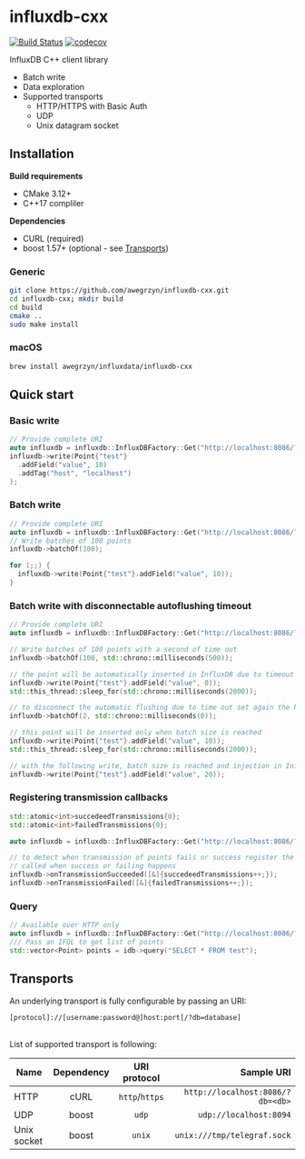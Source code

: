# influxdb-cxx

[![Build Status](https://travis-ci.com/awegrzyn/influxdb-cxx.svg?branch=master)](https://travis-ci.com/awegrzyn/influxdb-cxx)
[![codecov](https://codecov.io/gh/awegrzyn/influxdb-cxx/branch/master/graph/badge.svg)](https://codecov.io/gh/awegrzyn/influxdb-cxx)


InfluxDB C++ client library
 - Batch write
 - Data exploration
 - Supported transports
   - HTTP/HTTPS with Basic Auth
   - UDP
   - Unix datagram socket


## Installation

 __Build requirements__
 - CMake 3.12+
 - C++17 compliler

__Dependencies__
 - CURL (required)
 - boost 1.57+ (optional - see [Transports](#transports))

### Generic
 ```bash
git clone https://github.com/awegrzyn/influxdb-cxx.git
cd influxdb-cxx; mkdir build
cd build
cmake ..
sudo make install
 ```

### macOS
```bash
brew install awegrzyn/influxdata/influxdb-cxx
```

## Quick start

### Basic write

```cpp
// Provide complete URI
auto influxdb = influxdb::InfluxDBFactory::Get("http://localhost:8086/?db=test");
influxdb->write(Point{"test"}
  .addField("value", 10)
  .addTag("host", "localhost")
);
```

### Batch write

```cpp
// Provide complete URI
auto influxdb = influxdb::InfluxDBFactory::Get("http://localhost:8086/?db=test");
// Write batches of 100 points
influxdb->batchOf(100);

for (;;) {
  influxdb->write(Point{"test"}.addField("value", 10));
}
```

### Batch write with disconnectable autoflushing timeout

```cpp
// Provide complete URI
auto influxdb = influxdb::InfluxDBFactory::Get("http://localhost:8086/?db=test");

// Write batches of 100 points with a second of time out
influxdb->batchOf(100, std::chrono::milliseconds(500));

// the point will be automatically inserted in InfluxDB due to timeout
influxdb->write(Point{"test"}.addField("value", 0));
std::this_thread::sleep_for(std::chrono::milliseconds(2000));

// to disconnect the automatic flushing due to time out set again the batch with timeout = 0 ms
influxdb->batchOf(2, std::chrono::milliseconds(0));

// this point will be inserted only when batch size is reached
influxdb->write(Point{"test"}.addField("value", 10));
std::this_thread::sleep_for(std::chrono::milliseconds(2000));

// with the following write, batch size is reached and injection in InfluxDb is performed
influxdb->write(Point{"test"}.addField("value", 20));  
```

### Registering transmission callbacks 

```cpp
std::atomic<int>succedeedTransmissions{0};
std::atomic<int>failedTransmissions{0};

auto influxdb = influxdb::InfluxDBFactory::Get("http://localhost:8086/?db=test");

// to detect when transmission of points fails or success register the callbacks
// called when success or failing happens
influxdb->onTransmissionSucceeded([&]{succedeedTransmissions++;});
influxdb->onTransmissionFailed([&]{failedTransmissions++;});
```

### Query

```cpp
// Available over HTTP only
auto influxdb = influxdb::InfluxDBFactory::Get("http://localhost:8086/?db=test");
/// Pass an IFQL to get list of points
std::vector<Point> points = idb->query("SELECT * FROM test");
```

## Transports

An underlying transport is fully configurable by passing an URI:
```
[protocol]://[username:password@]host:port[/?db=database]
```
<br>
List of supported transport is following:

| Name        | Dependency  | URI protocol   | Sample URI                            |
| ----------- |:-----------:|:--------------:| -------------------------------------:|
| HTTP        | cURL        | `http`/`https` | `http://localhost:8086/?db=<db>`      |
| UDP         | boost       | `udp`          | `udp://localhost:8094`                |
| Unix socket | boost       | `unix`         | `unix:///tmp/telegraf.sock`           |
